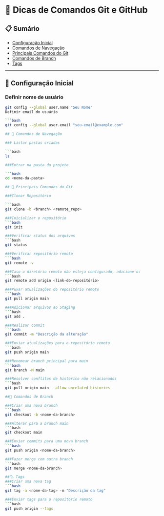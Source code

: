 
# 📝 Dicas de Comandos Git e GitHub

## 📋 Sumário
<!--ts-->
- [Configuração Inicial](#configuração-inicial)
- [Comandos de Navegação](#comandos-de-navegação)
- [Principais Comandos do Git](#principais-comandos-do-git)
- [Comandos de Branch](#comandos-de-branch)
- [Tags](#tags)
<!--te-->

---

## 📌 Configuração Inicial

### Definir nome de usuário

```bash
git config --global user.name "Seu Nome"
Definir email do usuário

```bash
git config --global user.email "seu-email@example.com"

## 📂 Comandos de Navegação

### Listar pastas criadas

```bash
ls

###Entrar na pasta do projeto

```bash
cd <nome-da-pasta>

## 🚀 Principais Comandos do Git

###Clonar Repositório

```bash
git clone -b <branch> <remote_repo>

###Inicializar o repositório
```bash
git init

###Verificar status dos arquivos
```bash
git status

###Verificar repositório remoto
```bash
git remote -v

###Caso o diretório remoto não esteja configurado, adicione-o:
```bash
git remote add origin <link-do-repositório>

###Puxar atualizações do repositório remoto
```bash
git pull origin main

###Adicionar arquivos ao Staging
```bash
git add .

###Realizar commit
```bash
git commit -m "Descrição da alteração"

###Enviar atualizações para o repositório remoto
```bash
git push origin main

###Renomear branch principal para main
```bash
git branch -M main

###Resolver conflitos de histórico não relacionados
```bash
git pull origin main --allow-unrelated-histories

##🌿 Comandos de Branch

###Criar uma nova branch
```bash
git checkout -b <nome-da-branch>

###Alterar para a branch main
```bash
git checkout main

###Enviar commits para uma nova branch
```bash
git push origin <nome-da-branch>

###Fazer merge com outra branch
```bash
git merge <nome-da-branch>

##🏷️ Tags
###Criar uma nova tag
```bash
git tag -a <nome-da-tag> -m "Descrição da tag"

###Enviar tags para o repositório remoto
```bash
git push origin --tags
